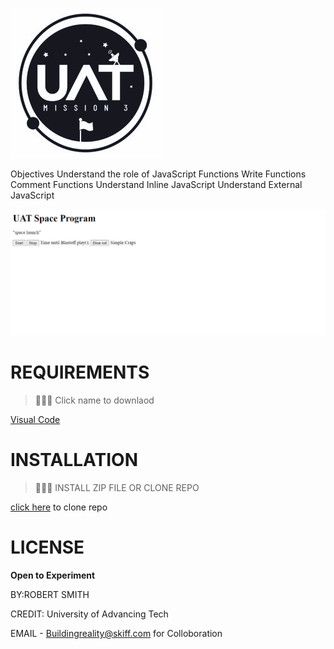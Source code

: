 ![](pics/UATspaceLogo-1.jpg)

Objectives
Understand the role of JavaScript Functions
Write Functions
Comment Functions
Understand Inline JavaScript
Understand External JavaScript

![](pics/final.png)

# REQUIREMENTS

 >👨🏿‍⚖️ Click name to downlaod

[Visual Code](https://code.visualstudio.com/download)


# INSTALLATION

>👨🏿‍⚖️ INSTALL ZIP FILE OR CLONE REPO

[click here](https://github.com/brprod8/Building_Blocks) to clone repo


# LICENSE
**Open to Experiment**

BY:ROBERT SMITH

CREDIT: University of Advancing Tech

EMAIL - Buildingreality@skiff.com for Colloboration 